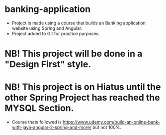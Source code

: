 # banking-application

* Project is made using a course that builds an Banking application website using Spring and Angular.
* Project added to Git for practice purposes. 

# NB! This project will be done in a "Design First" style.
# NB! This project is on Hiatus until the other Spring Project has reached the MYSQL Section.
* Course thats followed is https://www.udemy.com/build-an-online-bank-with-java-angular-2-spring-and-more/ but not 100%.
